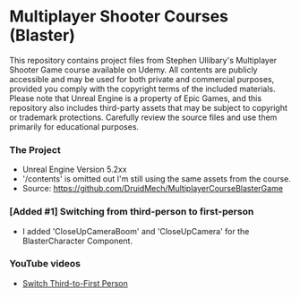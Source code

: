 # Multiplayer Shooter Courses (Blaster)
This repository contains project files from Stephen Ullibary's Multiplayer Shooter Game course available on Udemy. All contents are publicly accessible and may be used for both private and commercial purposes, provided you comply with the copyright terms of the included materials. Please note that Unreal Engine is a property of Epic Games, and this repository also includes third-party assets that may be subject to copyright or trademark protections. Carefully review the source files and use them primarily for educational purposes.

### The Project
- Unreal Engine Version 5.2xx
- '/contents' is omitted out I'm still using the same assets from the course.
- Source: https://github.com/DruidMech/MultiplayerCourseBlasterGame

### [Added #1] Switching from third-person to first-person
- I added 'CloseUpCameraBoom' and 'CloseUpCamera' for the BlasterCharacter Component.

### YouTube videos
- [Switch Third-to-First Person](https://youtu.be/1IyJ6ZcErdI)
